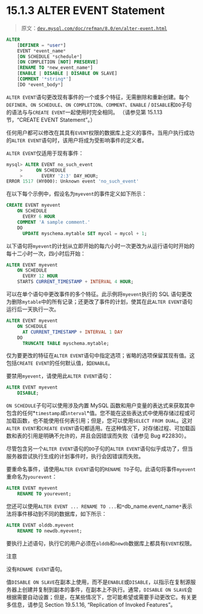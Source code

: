 # 15.1.3 ALTER EVENT Statement

> 原文：[`dev.mysql.com/doc/refman/8.0/en/alter-event.html`](https://dev.mysql.com/doc/refman/8.0/en/alter-event.html)

```sql
ALTER
    [DEFINER = *user*]
    EVENT *event_name*
    [ON SCHEDULE *schedule*]
    [ON COMPLETION [NOT] PRESERVE]
    [RENAME TO *new_event_name*]
    [ENABLE | DISABLE | DISABLE ON SLAVE]
    [COMMENT '*string*']
    [DO *event_body*]
```

`ALTER EVENT`语句更改现有事件的一个或多个特征，无需删除和重新创建。每个`DEFINER`、`ON SCHEDULE`、`ON COMPLETION`、`COMMENT`、`ENABLE` / `DISABLE`和`DO`子句的语法与与`CREATE EVENT`一起使用时完全相同。 （请参见第 15.1.13 节，“CREATE EVENT Statement”。）

任何用户都可以修改在其具有`EVENT`权限的数据库上定义的事件。当用户执行成功的`ALTER EVENT`语句时，该用户将成为受影响事件的定义者。

`ALTER EVENT`仅适用于现有事件：

```sql
mysql> ALTER EVENT no_such_event 
     >     ON SCHEDULE 
     >       EVERY '2:3' DAY_HOUR;
ERROR 1517 (HY000): Unknown event 'no_such_event'
```

在以下每个示例中，假设名为`myevent`的事件定义如下所示：

```sql
CREATE EVENT myevent
    ON SCHEDULE
      EVERY 6 HOUR
    COMMENT 'A sample comment.'
    DO
      UPDATE myschema.mytable SET mycol = mycol + 1;
```

以下语句将`myevent`的计划从立即开始的每六小时一次更改为从运行语句时开始的每十二小时一次，四小时后开始：

```sql
ALTER EVENT myevent
    ON SCHEDULE
      EVERY 12 HOUR
    STARTS CURRENT_TIMESTAMP + INTERVAL 4 HOUR;
```

可以在单个语句中更改事件的多个特征。此示例将`myevent`执行的 SQL 语句更改为删除`mytable`中的所有记录；还更改了事件的计划，使其在此`ALTER EVENT`语句运行后一天执行一次。

```sql
ALTER EVENT myevent
    ON SCHEDULE
      AT CURRENT_TIMESTAMP + INTERVAL 1 DAY
    DO
      TRUNCATE TABLE myschema.mytable;
```

仅为要更改的特征在`ALTER EVENT`语句中指定选项；省略的选项保留其现有值。这包括`CREATE EVENT`的任何默认值，如`ENABLE`。

要禁用`myevent`，请使用此`ALTER EVENT`语句：

```sql
ALTER EVENT myevent
    DISABLE;
```

`ON SCHEDULE`子句可以使用涉及内置 MySQL 函数和用户变量的表达式来获取其中包含的任何*`timestamp`*或*`interval`*值。您不能在这些表达式中使用存储过程或可加载函数，也不能使用任何表引用；但是，您可以使用`SELECT FROM DUAL`。这对`ALTER EVENT`和`CREATE EVENT`语句都适用。在这种情况下，对存储过程、可加载函数和表的引用是明确不允许的，并且会因错误而失败（请参见 Bug #22830）。

尽管包含另一个`ALTER EVENT`语句的`DO`子句的`ALTER EVENT`语句似乎成功了，但当服务器尝试执行生成的计划事件时，执行会因错误而失败。

要重命名事件，请使用`ALTER EVENT`语句的`RENAME TO`子句。此语句将事件`myevent`重命名为`yourevent`：

```sql
ALTER EVENT myevent
    RENAME TO yourevent;
```

您还可以使用`ALTER EVENT ... RENAME TO ...`和`*`db_name.event_name`*`表示法将事件移动到不同的数据库，如下所示：

```sql
ALTER EVENT olddb.myevent
    RENAME TO newdb.myevent;
```

要执行上述语句，执行它的用户必须在`olddb`和`newdb`数据库上都具有`EVENT`权限。

注意

没有`RENAME EVENT`语句。

值`DISABLE ON SLAVE`在副本上使用，而不是`ENABLE`或`DISABLE`，以指示在复制源服务器上创建并复制到副本的事件，在副本上不执行。通常，`DISABLE ON SLAVE`会根据需要自动设置；但是，在某些情况下，您可能希望或需要手动更改它。有关更多信息，请参见 Section 19.5.1.16, “Replication of Invoked Features”。

